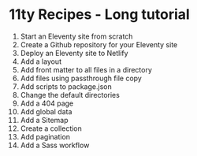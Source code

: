 # 11ty Recipes - Long tutorial

1. Start an Eleventy site from scratch
1. Create a Github repository for your Eleventy site
1. Deploy an Eleventy site to Netlify
1. Add a layout
1. Add front matter to all files in a directory
1. Add files using passthrough file copy
1. Add scripts to package.json
1. Change the default directories
1. Add a 404 page
1. Add global data
1. Add a Sitemap
1. Create a collection
1. Add pagination
1. Add a Sass workflow